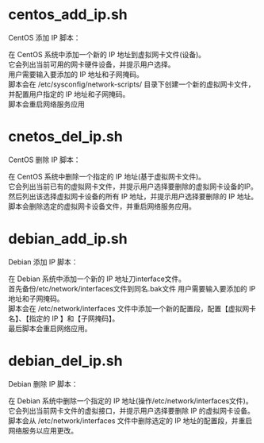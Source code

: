 


# centos_add_ip.sh
CentOS 添加 IP 脚本：

在 CentOS 系统中添加一个新的 IP 地址到虚拟网卡文件(设备)。  
它会列出当前可用的网卡硬件设备，并提示用户选择。  
用户需要输入要添加的 IP 地址和子网掩码。  
脚本会在 /etc/sysconfig/network-scripts/ 目录下创建一个新的虚拟网卡文件，并配置用户指定的 IP 地址和子网掩码。  
脚本会重启网络服务应用  




# cnetos_del_ip.sh
CentOS 删除 IP 脚本：  

在 CentOS 系统中删除一个指定的 IP 地址(基于虚拟网卡文件)。  
它会列出当前已有的虚拟网卡文件，并提示用户选择要删除的虚拟网卡设备的IP。  
然后列出该选择虚拟网卡设备的所有 IP 地址，并提示用户选择要删除的 IP 地址。  
脚本会删除选定的虚拟网卡设备文件，并重启网络服务应用。  


# debian_add_ip.sh
Debian 添加 IP 脚本：  

在 Debian 系统中添加一个新的 IP 地址刀interface文件。  
首先备份/etc/network/interfaces文件到同名.bak文件
用户需要输入要添加的 IP 地址和子网掩码。  
脚本会在 /etc/network/interfaces 文件中添加一个新的配置段，配置【虚拟网卡名】、【指定的 IP 】和【子网掩码】。  
最后脚本会重启网络应用。  


# debian_del_ip.sh
Debian 删除 IP 脚本：  

在 Debian 系统中删除一个指定的 IP 地址(操作/etc/network/interfaces文件)。  
它会列出当前网卡文件的虚拟接口，并提示用户选择要删除 IP 的虚拟网卡设备。  
脚本会从 /etc/network/interfaces 文件中删除选定的 IP 地址的配置段，并重启网络服务以应用更改。  
